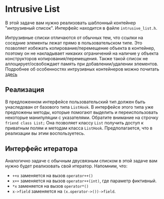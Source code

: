 # Intrusive List

В этой задаче вам нужно реализовать шаблонный контейнер "интрузивный список".
Интерфейс находится в файле `intrusive_list.h`.

Интрузивные списки отличаются от обычных тем, что ссылки на соседние элементы
лежат прямо в пользовательском типе. Это позволяет избежать копирование/перемещение
объекта в контейнер, поэтому он не накладывает никаких ограничений на наличие у объекта
конструкторов копирования/перемещения. Также такой список не аллоцирует/освобождает
память при добавлении/удалении элементов.
Подробнее об особенностях интрузивных контейнеров можно почитать [здесь](http://www.boost.org/doc/libs/1_43_0/doc/html/intrusive/intrusive_vs_nontrusive.html)

## Реализация
В предложенном интерфейсе пользовательский тип должен быть унаследован от базового типа `ListHook`. В интерфейсе этого типа уже предложены методы, которые помогают выделить и переиспользовать некоторые манипуляции с указателями.
Обратите внимание на строчку `friend class List;` Она позволяет классу `List` получить доступ к приватным полям и методам класса `ListHook`. Предполагается, что в реализации вы этим воспользуетесь.

## Интерфейс итератора
Аналогично задаче с обычным двусвязным списком в этой задаче вам нужно будет реализовать свой итератор. Напомним, что:

 * `++x` заменяется на вызов `operator++()`
 * `x++` заменяется на вызов `operator++(int)`, где параметр фиктивный.
 * `*x` заменяется на вызов `operator*()`
 * `x->field` заменяется на `(x.operator->())->field`.
